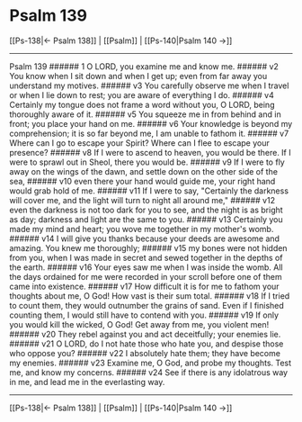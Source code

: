 # Psalm 139

[[Ps-138|← Psalm 138]] | [[Psalm]] | [[Ps-140|Psalm 140 →]]
***

Psalm 139 ###### 1 O LORD, you examine me and know me. ###### v2 You know when I sit down and when I get up; even from far away you understand my motives. ###### v3 You carefully observe me when I travel or when I lie down to rest; you are aware of everything I do. ###### v4 Certainly my tongue does not frame a word without you, O LORD, being thoroughly aware of it. ###### v5 You squeeze me in from behind and in front; you place your hand on me. ###### v6 Your knowledge is beyond my comprehension; it is so far beyond me, I am unable to fathom it. ###### v7 Where can I go to escape your Spirit? Where can I flee to escape your presence? ###### v8 If I were to ascend to heaven, you would be there. If I were to sprawl out in Sheol, there you would be. ###### v9 If I were to fly away on the wings of the dawn, and settle down on the other side of the sea, ###### v10 even there your hand would guide me, your right hand would grab hold of me. ###### v11 If I were to say, "Certainly the darkness will cover me, and the light will turn to night all around me," ###### v12 even the darkness is not too dark for you to see, and the night is as bright as day; darkness and light are the same to you. ###### v13 Certainly you made my mind and heart; you wove me together in my mother's womb. ###### v14 I will give you thanks because your deeds are awesome and amazing. You knew me thoroughly; ###### v15 my bones were not hidden from you, when I was made in secret and sewed together in the depths of the earth. ###### v16 Your eyes saw me when I was inside the womb. All the days ordained for me were recorded in your scroll before one of them came into existence. ###### v17 How difficult it is for me to fathom your thoughts about me, O God! How vast is their sum total. ###### v18 If I tried to count them, they would outnumber the grains of sand. Even if I finished counting them, I would still have to contend with you. ###### v19 If only you would kill the wicked, O God! Get away from me, you violent men! ###### v20 They rebel against you and act deceitfully; your enemies lie. ###### v21 O LORD, do I not hate those who hate you, and despise those who oppose you? ###### v22 I absolutely hate them; they have become my enemies. ###### v23 Examine me, O God, and probe my thoughts. Test me, and know my concerns. ###### v24 See if there is any idolatrous way in me, and lead me in the everlasting way.

***
[[Ps-138|← Psalm 138]] | [[Psalm]] | [[Ps-140|Psalm 140 →]]
